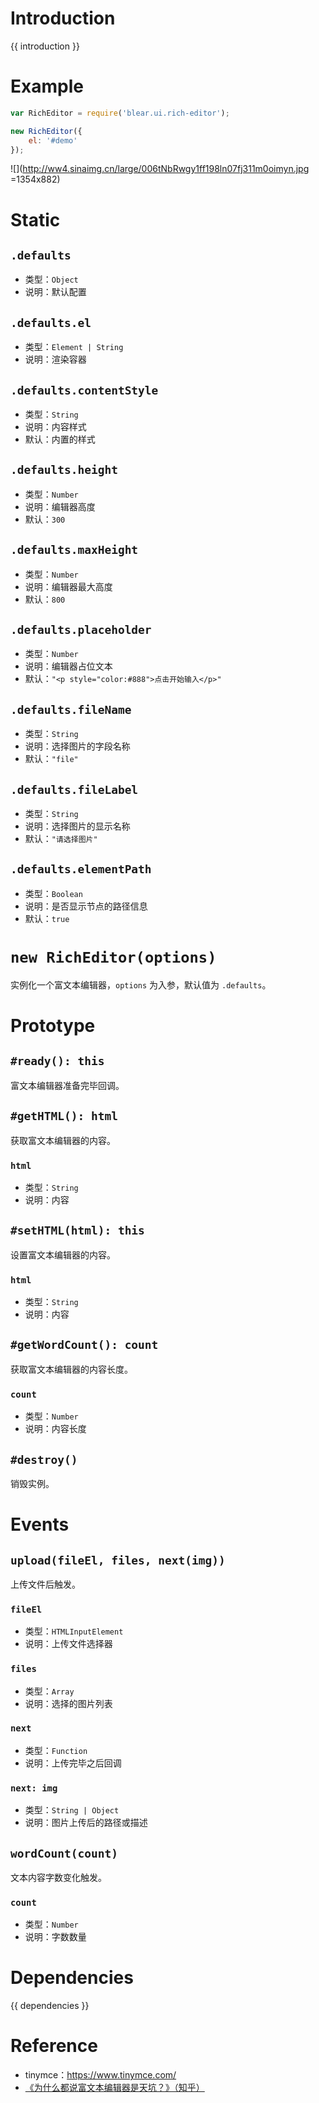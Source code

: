 # Introduction
{{ introduction }}





# Example
```js
var RichEditor = require('blear.ui.rich-editor');

new RichEditor({
    el: '#demo'
});
```

![](http://ww4.sinaimg.cn/large/006tNbRwgy1ff198ln07fj311m0oimyn.jpg =1354x882)



# Static

## `.defaults`
- 类型：`Object`
- 说明：默认配置

## `.defaults.el`
- 类型：`Element | String`
- 说明：渲染容器

## `.defaults.contentStyle`
- 类型：`String`
- 说明：内容样式
- 默认：内置的样式

## `.defaults.height`
- 类型：`Number`
- 说明：编辑器高度
- 默认：`300`

## `.defaults.maxHeight`
- 类型：`Number`
- 说明：编辑器最大高度
- 默认：`800`

## `.defaults.placeholder`
- 类型：`Number`
- 说明：编辑器占位文本
- 默认：`"<p style="color:#888">点击开始输入</p>"`

## `.defaults.fileName`
- 类型：`String`
- 说明：选择图片的字段名称
- 默认：`"file"`

## `.defaults.fileLabel`
- 类型：`String`
- 说明：选择图片的显示名称
- 默认：`"请选择图片"`

## `.defaults.elementPath`
- 类型：`Boolean`
- 说明：是否显示节点的路径信息
- 默认：`true`


# `new RichEditor(options)`
实例化一个富文本编辑器，`options` 为入参，默认值为 `.defaults`。




# Prototype
## `#ready(): this`
富文本编辑器准备完毕回调。

## `#getHTML(): html`
获取富文本编辑器的内容。

### `html`
- 类型：`String`
- 说明：内容

## `#setHTML(html): this`
设置富文本编辑器的内容。

### `html`
- 类型：`String`
- 说明：内容

## `#getWordCount(): count`
获取富文本编辑器的内容长度。

### `count`
- 类型：`Number`
- 说明：内容长度

## `#destroy()`
销毁实例。


# Events
## `upload(fileEl, files, next(img))`
上传文件后触发。
### `fileEl`
- 类型：`HTMLInputElement`
- 说明：上传文件选择器

### `files`
- 类型：`Array`
- 说明：选择的图片列表

### `next`
- 类型：`Function`
- 说明：上传完毕之后回调

### `next: img`
- 类型：`String | Object`
- 说明：图片上传后的路径或描述

## `wordCount(count)`
文本内容字数变化触发。

### `count`
- 类型：`Number`
- 说明：字数数量




# Dependencies
{{ dependencies }}





# Reference
- tinymce：<https://www.tinymce.com/>
- [《为什么都说富文本编辑器是天坑？》（知乎）](https://www.zhihu.com/question/38699645)

